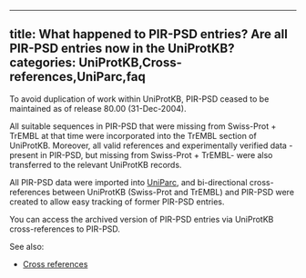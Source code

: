 
---
title: What happened to PIR-PSD entries?
			Are all PIR-PSD entries now in the UniProtKB?
categories: UniProtKB,Cross-references,UniParc,faq
---

To avoid duplication of work within UniProtKB, PIR-PSD ceased to be maintained as of release 80.00 (31-Dec-2004).

All suitable sequences in PIR-PSD that were missing from Swiss-Prot + TrEMBL at that time were incorporated into the TrEMBL section of UniProtKB. Moreover, all valid references and experimentally verified data - present in PIR-PSD, but missing from Swiss-Prot + TrEMBL- were also transferred to the relevant UniProtKB records.

All PIR-PSD data were imported into [UniParc](http://www.uniprot.org/help/uniparc), and bi-directional cross-references between UniProtKB (Swiss-Prot and TrEMBL) and PIR-PSD were created to allow easy tracking of former PIR-PSD entries.

You can access the archived version of PIR-PSD entries via UniProtKB cross-references to PIR-PSD.

See also:

*   [Cross references](http://www.uniprot.org/manual/cross_references_section)
        